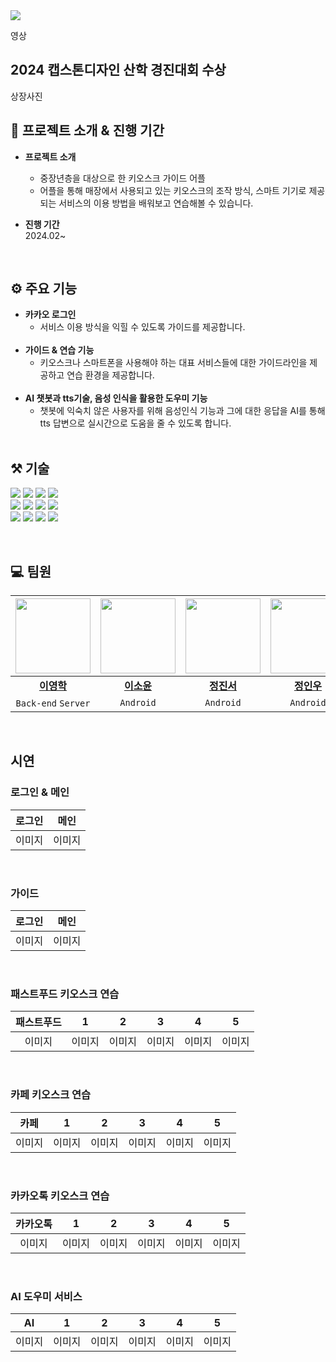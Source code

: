 <img src="https://capsule-render.vercel.app/api?type=waving&color=gradient&height=200&section=header&text=효자손&fontSize=70&fontColor=gradient&animation=fadeIn&fontAlignY=38&desc=나는%컴공&descSize=30&descColor=FFFFFF&descAlignY=60&descAlign=80"/>

영상

## 2024 캡스톤디자인 산학 경진대회 수상
상장사진

## 📁 프로젝트 소개 & 진행 기간

- **프로젝트 소개**<br>
  - 중장년층을 대상으로 한 키오스크 가이드 어플<br>
  - 어플을 통해 매장에서 사용되고 있는 키오스크의 조작 방식, 스마트 기기로 제공되는 서비스의 이용 방법을 배워보고 연습해볼 수 있습니다. 


- **진행 기간**<br>
  2024.02~
<br>

## ⚙️ 주요 기능
- **카카오 로그인**
  - 서비스 이용 방식을 익힐 수 있도록 가이드를 제공합니다. <br><br>
- **가이드 & 연습 기능**
    - 키오스크나 스마트폰을 사용해야 하는 대표 서비스들에 대한 가이드라인을 제공하고 연습 환경을 제공합니다.  <br><br>
- **AI 챗봇과 tts기술, 음성 인식을 활용한 도우미 기능**
    - 챗봇에 익숙치 않은 사용자를 위해 음성인식 기능과 그에 대한 응답을 AI를 통해 tts 답변으로 실시간으로 도움을 줄 수 있도록 합니다.<br><br>


## ⚒️ 기술 
<img src="https://img.shields.io/badge/Android-34A853?style=for-the-badge&logo=ANDROID&logoColor=white"/> <img src="https://img.shields.io/badge/JETPACK COMPOSE-4285F4?style=for-the-badge&logo=Jetpack Compose&logoColor=white"/> <img src="https://img.shields.io/badge/KOTLIN-7F52FF?style=for-the-badge&logo=Kotlin&logoColor=white"/> <img src="https://img.shields.io/badge/MATERIAL DESIGN 3-757575?style=for-the-badge&logo=Material Design&logoColor=white"/> <br> <img src="https://img.shields.io/badge/JAVA-437291?style=for-the-badge&logo=OpenJDK&logoColor=white"/> <img src="https://img.shields.io/badge/SPRING BOOT-6DB33F?style=for-the-badge&logo=Spring Boot&logoColor=white"/> <img src="https://img.shields.io/badge/DOCKER-2496ED?style=for-the-badge&logo=Docker&logoColor=white"/> <img src="https://img.shields.io/badge/NAVER CLOUD PLATFORM-03C75A?style=for-the-badge&logo=Naver&logoColor=white"/> <br> <img src="https://img.shields.io/badge/FIGMA-F24E1E?style=for-the-badge&logo=Figma&logoColor=white"/> <img src="https://img.shields.io/badge/ANDROID STUDIO-3DDC84?style=for-the-badge&logo=Android Studio&logoColor=white"/> <img src="https://img.shields.io/badge/INTELLIJ-000000?style=for-the-badge&logo=Intellij IDEA&logoColor=white"/> <img src="https://img.shields.io/badge/GITHUB-181717?style=for-the-badge&logo=GitHub&logoColor=white"/> 

<br>

## 💻 팀원
|<img src="https://avatars.githubusercontent.com/u/102720771?v=4" width="120px">|<img src="https://avatars.githubusercontent.com/u/102029361?v=4" width="120px">|<img src="https://avatars.githubusercontent.com/u/104565869?v=4" width="120px">|<img src="https://avatars.githubusercontent.com/u/113523593?v=4" width="120px">|<img src="https://avatars.githubusercontent.com/u/109717175?v=4" width="120px">|<img src="https://avatars.githubusercontent.com/u/62700196?v=4" width="120px">|
|:--:|:--:|:--:|:--:|:--:|:--:|
|[**이영학**](https://github.com/younghak9905)|[**이소윤**](https://github.com/dlthdbs03)|[**정진서**](https://github.com/giikbukjin)|[**정인우**](https://github.com/yeonmorae)|[**조혜은**](https://github.com/hyeeuncho)|[**김희연**](https://github.com/Happy-Lotus)|
|`Back-end` `Server`|`Android`|`Android`|`Android`|`Android`|`Back-end` `Server`|
<br>

## 시연

### 로그인 & 메인
|로그인|메인|
|:--:|:--:|
|이미지|이미지|
<br>

### 가이드
|로그인|메인|
|:--:|:--:|
|이미지|이미지|
<br>

### 패스트푸드 키오스크 연습
|패스트푸드|1|2|3|4|5|
|:--:|:--:|:--:|:--:|:--:|:--:|
|이미지|이미지|이미지|이미지|이미지|이미지|
<br>

### 카페 키오스크 연습
|카페|1|2|3|4|5|
|:--:|:--:|:--:|:--:|:--:|:--:|
|이미지|이미지|이미지|이미지|이미지|이미지|
<br>

### 카카오톡 키오스크 연습
|카카오톡|1|2|3|4|5|
|:--:|:--:|:--:|:--:|:--:|:--:|
|이미지|이미지|이미지|이미지|이미지|이미지|
<br>

### AI 도우미 서비스 
|AI|1|2|3|4|5|
|:--:|:--:|:--:|:--:|:--:|:--:|
|이미지|이미지|이미지|이미지|이미지|이미지|
<br>



<!--

**Here are some ideas to get you started:**

🙋‍♀️ A short introduction - what is your organization all about?
🌈 Contribution guidelines - how can the community get involved?
👩‍💻 Useful resources - where can the community find your docs? Is there anything else the community should know?
🍿 Fun facts - what does your team eat for breakfast?
🧙 Remember, you can do mighty things with the power of [Markdown](https://docs.github.com/github/writing-on-github/getting-started-with-writing-and-formatting-on-github/basic-writing-and-formatting-syntax)
-->
